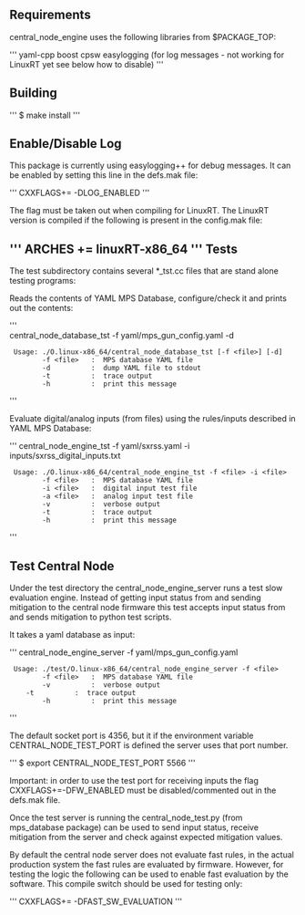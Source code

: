 Requirements
------------

central_node_engine uses the following libraries from $PACKAGE_TOP:

'''
  yaml-cpp
  boost
  cpsw
  easylogging (for log messages - not working for LinuxRT yet see below how to disable)
'''

Building
--------

'''
$ make install
'''

Enable/Disable Log
------------------

This package is currently using easylogging++ for debug messages. It can be enabled by setting this line in the defs.mak file:

'''
     CXXFLAGS+= -DLOG_ENABLED
'''

The flag must be taken out when compiling for LinuxRT. The LinuxRT version is compiled if the following is present in the config.mak file:

'''
    ARCHES += linuxRT-x86_64
'''
Tests
-----

The test subdirectory contains several *_tst.cc files that are stand alone testing programs:

Reads the contents of YAML MPS Database, configure/check it and prints out the contents:

'''     
     central_node_database_tst -f yaml/mps_gun_config.yaml -d

     Usage: ./O.linux-x86_64/central_node_database_tst [-f <file>] [-d]
       	    -f <file>   :  MPS database YAML file
       	    -d          :  dump YAML file to stdout
       	    -t          :  trace output
       	    -h          :  print this message
'''

Evaluate digital/analog inputs (from files) using the rules/inputs described in YAML MPS Database:

'''
     central_node_engine_tst -f yaml/sxrss.yaml  -i inputs/sxrss_digital_inputs.txt

     Usage: ./O.linux-x86_64/central_node_engine_tst -f <file> -i <file>
            -f <file>   :  MPS database YAML file
       	    -i <file>   :  digital input test file
       	    -a <file>   :  analog input test file
       	    -v          :  verbose output
       	    -t          :  trace output
       	    -h          :  print this message
'''

Test Central Node
-----------------

Under the test directory the central_node_engine_server runs a test slow evaluation engine.
Instead of getting input status from and sending mitigation to the central node firmware this
test accepts input status from and sends mitigation to python test scripts.

It takes a yaml database as input:

'''
     central_node_engine_server -f yaml/mps_gun_config.yaml

     Usage: ./test/O.linux-x86_64/central_node_engine_server -f <file>
            -f <file>   :  MPS database YAML file
     	    -v          :  verbose output
	    -t          :  trace output
            -h          :  print this message
'''

The default socket port is 4356, but it if the environment variable CENTRAL_NODE_TEST_PORT is
defined the server uses that port number.

'''
	$ export CENTRAL_NODE_TEST_PORT 5566
'''

Important: in order to use the test port for receiving inputs the flag CXXFLAGS+=-DFW_ENABLED must 
be disabled/commented out in the defs.mak file.

Once the test server is running the central_node_test.py (from mps_database package) can be used to send 
input status, receive mitigation from the server and check against expected mitigation values.

By default the central node server does not evaluate fast rules, in the actual production system the
fast rules are evaluated by firmware. However, for testing the logic the following can be used to
enable fast evaluation by the software. This compile switch should be used for testing only:

'''
CXXFLAGS+= -DFAST_SW_EVALUATION
'''